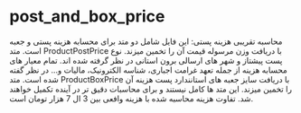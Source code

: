 # post_and_box_price
محاسبه تقریبی هزینه پستی:
این فایل شامل دو متد برای محسابه هزینه پستی و جعبه است.
متد ProductPostPrice با دریافت وزن مرسوله قیمت آن را تخمین میزند.
نوع پست پیشتاز و شهر های ارسالی برون استانی در نظر گرفته شده اند.
تمام معیار های محسابه هزینه از جمله تعهد غرامت اجباری، شناسه الکترونیک، مالیات و... در نظر گفته شده است.
متد ProductBoxPrice با دریافت سایز جعبه های استانندارد پست هزینه آن را تخمین میزند.
این متد ها کامل نیستند و برای محاسبات دقیق تر در آینده تکمیل خواهند شد.
تفاوت هزینه محاسبه شده با هزینه وافعی بین 3 ال 7 هزار تومان است.
